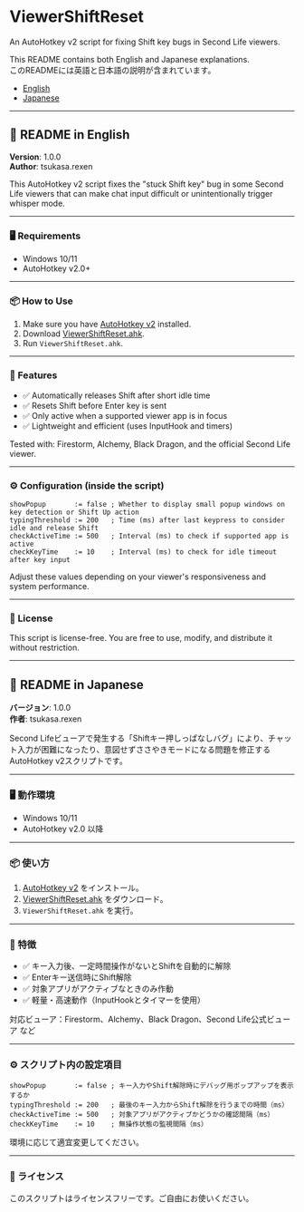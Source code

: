 # ViewerShiftReset

An AutoHotkey v2 script for fixing Shift key bugs in Second Life viewers.  

This README contains both English and Japanese explanations.  
このREADMEには英語と日本語の説明が含まれています。

- [English](#readme-in-english)
- [Japanese](#readme-in-japanese)

---

## 📘 README in English

**Version**: 1.0.0  
**Author**: tsukasa.rexen

This AutoHotkey v2 script fixes the "stuck Shift key" bug in some Second Life viewers that can make chat input difficult or unintentionally trigger whisper mode.

---

### 🖥️ Requirements

- Windows 10/11
- AutoHotkey v2.0+

---

### 📦 How to Use

1. Make sure you have [AutoHotkey v2](https://www.autohotkey.com/) installed.
2. Download [ViewerShiftReset.ahk](https://github.com/bullllet/ViewerShiftReset/main/ViewerShiftReset.ahk).
3. Run `ViewerShiftReset.ahk`.

---

### 🚀 Features

* ✅ Automatically releases Shift after short idle time
* ✅ Resets Shift before Enter key is sent
* ✅ Only active when a supported viewer app is in focus
* ✅ Lightweight and efficient (uses InputHook and timers)

Tested with: Firestorm, Alchemy, Black Dragon, and the official Second Life viewer.

---

### ⚙️ Configuration (inside the script)

```autohotkey
showPopup       := false ; Whether to display small popup windows on key detection or Shift Up action
typingThreshold := 200   ; Time (ms) after last keypress to consider idle and release Shift
checkActiveTime := 500   ; Interval (ms) to check if supported app is active
checkKeyTime    := 10    ; Interval (ms) to check for idle timeout after key input
```

Adjust these values depending on your viewer's responsiveness and system performance.

---

### 📄 License

This script is license-free. You are free to use, modify, and distribute it without restriction.

---

## 📙 README in Japanese

**バージョン**: 1.0.0  
**作者**: tsukasa.rexen

Second Lifeビューアで発生する「Shiftキー押しっぱなしバグ」により、チャット入力が困難になったり、意図せずささやきモードになる問題を修正するAutoHotkey v2スクリプトです。

---

### 🖥️ 動作環境

- Windows 10/11
- AutoHotkey v2.0 以降

---

### 📦  使い方

1. [AutoHotkey v2](https://www.autohotkey.com/) をインストール。
2. [ViewerShiftReset.ahk](https://github.com/bullllet/ViewerShiftReset/main/ViewerShiftReset.ahk) をダウンロード。
3. `ViewerShiftReset.ahk` を実行。

---

### 🚀 特徴

* ✅ キー入力後、一定時間操作がないとShiftを自動的に解除
* ✅ Enterキー送信時にShift解除
* ✅ 対象アプリがアクティブなときのみ作動
* ✅ 軽量・高速動作（InputHookとタイマーを使用）

対応ビューア：Firestorm、Alchemy、Black Dragon、Second Life公式ビューア など

---

### ⚙️ スクリプト内の設定項目

```autohotkey
showPopup       := false ; キー入力やShift解除時にデバッグ用ポップアップを表示するか
typingThreshold := 200   ; 最後のキー入力からShift解除を行うまでの時間（ms）
checkActiveTime := 500   ; 対象アプリがアクティブかどうかの確認間隔（ms）
checkKeyTime    := 10    ; 無操作状態の監視間隔（ms）
```

環境に応じて適宜変更してください。

---

### 📄 ライセンス

このスクリプトはライセンスフリーです。ご自由にお使いください。
